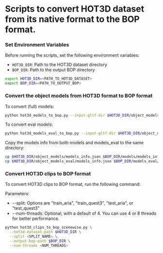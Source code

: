 
# Scripts to convert HOT3D dataset from its native format to the BOP format.

### Set Environment Variables

Before running the scripts, set the following environment variables:

- `HOT3D_DIR`: Path to the HOT3D dataset directory
- `BOP_DIR`: Path to the output BOP directory

```bash
export HOT3D_DIR=<PATH_TO_HOT3D_DATASET>
export BOP_DIR=<PATH_TO_OUTPUT_BOP>
```

### Convert the object models from HOT3D format to BOP format

To convert (full) models:

```bash
python hot3d_models_to_bop.py --input-gltf-dir $HOT3D_DIR/object_models --output-bop-dir $BOP_DIR/models
```

To convert eval models:

```bash
python hot3d_models_eval_to_bop.py --input-gltf-dir $HOT3D_DIR/object_models_eval --output-bop-dir $BOP_DIR/models_eval
```

Copy the models info from both models and models_eval to the same directory:

```bash
cp $HOT3D_DIR/object_models/models_info.json $BOP_DIR/models/models_info.json
cp $HOT3D_DIR/object_models_eval/models_info.json $BOP_DIR/models_eval/models_info.json
```

### Convert HOT3D clips to BOP format

To convert HOT3D clips to BOP format, run the following command:

Parameters:
- --split: Options are "train_aria", "train_quest3", "test_aria", or "test_quest3"
- --num-threads: Optional, with a default of 4. You can use 4 or 8 threads for better performance.

```bash
python hot3d_clips_to_bop_scenewise.py \
  --hot3d-dataset-path $HOT3D_DIR \
  --split <SPLIT_NAME> \
  --output-bop-path $BOP_DIR \
  --num-threads <NUM_THREADS>
```
